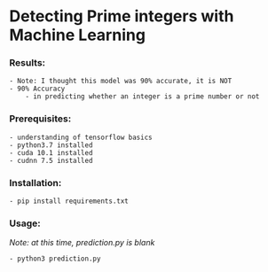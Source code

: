 # Detecting Prime integers with Machine Learning
### Results:
    - Note: I thought this model was 90% accurate, it is NOT
    - 90% Accuracy
        - in predicting whether an integer is a prime number or not

### Prerequisites:
    - understanding of tensorflow basics
    - python3.7 installed
    - cuda 10.1 installed
    - cudnn 7.5 installed
    
### Installation:
    - pip install requirements.txt
    
### Usage:
*Note: at this time, prediction.py is blank*
    
    - python3 prediction.py

